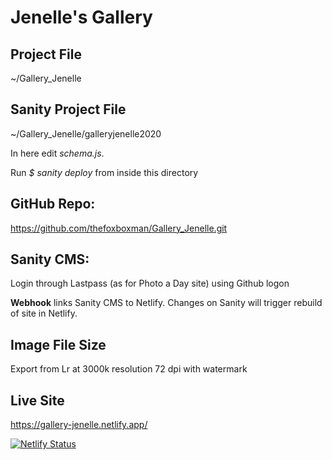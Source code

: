 # Jenelle's Gallery

## Project File
~/Gallery_Jenelle

## Sanity Project File

~/Gallery_Jenelle/galleryjenelle2020

In here edit *schema.js*.

Run *$ sanity deploy* from inside this directory

## GitHub Repo:

https://github.com/thefoxboxman/Gallery_Jenelle.git

## Sanity CMS:

Login through Lastpass (as for Photo a Day site) using Github logon

**Webhook** links Sanity CMS to Netlify. Changes on Sanity will trigger rebuild of site in Netlify.

## Image File Size

Export from Lr at 3000k resolution 72 dpi with watermark

## Live Site
https://gallery-jenelle.netlify.app/








[![Netlify Status](https://api.netlify.com/api/v1/badges/9d99607c-9072-472b-b2da-48ae4c8ace4b/deploy-status)](https://app.netlify.com/sites/gallery-jenelle/deploys)

